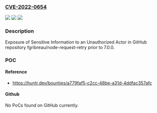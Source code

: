 ### [CVE-2022-0654](https://cve.mitre.org/cgi-bin/cvename.cgi?name=CVE-2022-0654)
![](https://img.shields.io/static/v1?label=Product&message=fgribreau%2Fnode-request-retry&color=blue)
![](https://img.shields.io/static/v1?label=Version&message=%3C%207.0.0%20&color=brighgreen)
![](https://img.shields.io/static/v1?label=Vulnerability&message=CWE-200%20Exposure%20of%20Sensitive%20Information%20to%20an%20Unauthorized%20Actor&color=brighgreen)

### Description

Exposure of Sensitive Information to an Unauthorized Actor in GitHub repository fgribreau/node-request-retry prior to 7.0.0.

### POC

#### Reference
- https://huntr.dev/bounties/a779faf5-c2cc-48be-a31d-4ddfac357afc

#### Github
No PoCs found on GitHub currently.

